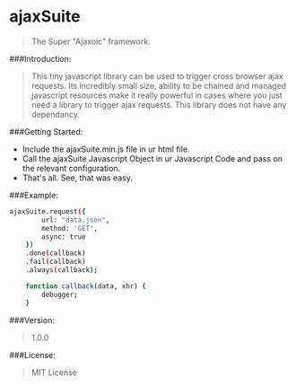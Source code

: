 # ajaxSuite
> The Super "Ajaxoic" framework.

###Introduction:
> This tiny javascript library can be used to trigger cross browser ajax requests. Its incredibly small size, ability to be chained and managed javascript resources make it really powerful in cases where you just need a library to trigger ajax requests. This library does not have any dependancy.

###Getting Started:
  - Include the ajaxSuite.min.js file in ur html file.
  - Call the ajaxSuite Javascript Object in ur Javascript Code and pass on the relevant configuration.
  - That's all. See, that was easy.

###Example:
```sh
ajaxSuite.request({
        url: "data.json",
        method: 'GET',
        async: true
    })
    .done(callback)
    .fail(callback)
    .always(callback);

    function callback(data, xhr) {
        debugger;
    }
```
###Version:
> 1.0.0

###License:
> MIT License
